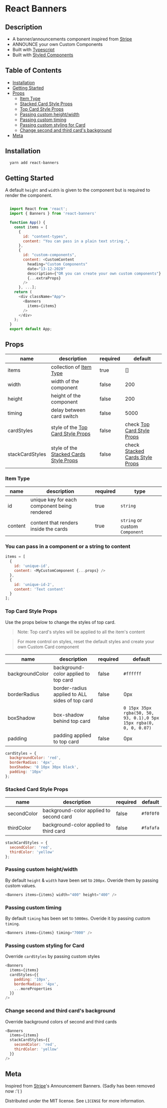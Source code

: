 # React Banners

<h2>Description</h2>

- A banner/announcements component inspired from [Stripe](https://stripe.com)
- ANNOUNCE your own Custom Components
- Built with [Typescript](https://www.typescriptlang.org/)
- Built with [Styled Components](https://www.styled-components.com/)

<h2>Table of Contents</h2>

- [Installation](#-installation)
- [Getting Started](#getting-started)
- [Props](#props)
  - [Item Type](#item-type)
  - [Stacked Card Style Props](#stacked-card-style-props)
  - [Top Card Style Props](#top-card-style-props)
  - [Passing custom height/width](#passing-custom-height/width)
  - [Passing custom timing](#passing-custom-timing)
  - [Passing custom styling for Card](#passing-custom-styling-for-card)
  - [Change second and third card's background](#change-second-and-third-card's-background)
- [Meta](#meta)

## Installation

```sh
  yarn add react-banners
```

## Getting Started

A default `height` and `width` is given to the component but is required to render the component.

```javascript

  import React from 'react';
  import { Banners } from 'react-banners'

  function App() {
    const items = [
      {
        id: "content-types",
        content: "You can pass in a plain text string.",
      },
      {
        id: "custom-components",
        content: <CustomContent
          heading="Custom Components"
          date="13-12-2020"
          description={"OR you can create your own custom components"}
          {...extraProps}
        />
      }, ...];
    return (
      <div className="App">
        <Banners
          items={items}
        />
      </div>
    );
  }
  export default App;

```

## Props

| name            | description                                                          | required | default                                                       |
| --------------- | -------------------------------------------------------------------- | -------- | ------------------------------------------------------------- |
| items           | collection of [Item Type](#item-type)                                | true     | []                                                            |
| width           | width of the component                                               | false    | 200                                                           |
| height          | height of the component                                              | false    | 200                                                           |
| timing          | delay between card switch                                            | false    | 5000                                                          |
| cardStyles      | style of the [Top Card Style Props](#top-card-styles-props)          | false    | check [Top Card Style Props](#top-card-styles-props)          |
| stackCardStyles | style of the [Stacked Cards Style Props](#stacked-card-styles-props) | false    | check [Stacked Cards Style Props](#stacked-card-styles-props) |

### Item Type

| name    | description                                  | required | type                           |
| ------- | -------------------------------------------- | -------- | ------------------------------ |
| id      | unique key for each component being rendered | true     | `string`                       |
| content | content that renders inside the cards        | true     | `string` or custom `Component` |

<h3>
  You can pass in a component or a string to content
</h3>

```javascript
items = [
  {
    id: 'unique-id',
    content: <MyCustomComponent {...props} />
  },
  {
    id: 'unique-id-2',
    content: 'Text content'
  }
];
```

### Top Card Style Props

Use the props below to change the styles of top card.

> Note: Top card's styles will be applied to all the item's content

> For more control on styles, reset the default styles and create your own Custom Card component

| name            | description                                    | required | default                                                            |
| --------------- | ---------------------------------------------- | -------- | ------------------------------------------------------------------ |
| backgroundColor | background-color applied to top card           | false    | `#ffffff`                                                          |
| borderRadius    | border-radius applied to ALL sides of top card | false    | 0px                                                                |
| boxShadow       | box-shadow behind top card                     | false    | `0 15px 35px rgba(50, 50, 93, 0.1),0 5px 15px rgba(0, 0, 0, 0.07)` |
| padding         | padding applied to top card                    | false    | 0px                                                                |

```javascript
cardStyles = {
  backgroundColor: 'red',
  borderRadius: '4px',
  boxShadow: '0 10px 30px black',
  padding: '10px'
};
```

### Stacked Card Style Props

| name        | description                             | required | default   |
| ----------- | --------------------------------------- | -------- | --------- |
| secondColor | background-color applied to second card | false    | `#f0f0f0` |
| thirdColor  | background-color applied to third card  | false    | `#fafafa` |

```javascript
stackCardStyles = {
  secondColor: 'red',
  thirdColor: 'yellow'
};
```

### Passing custom height/width

By default `height` & `width` have been set to `200px`. Overide them by passing custom values.

```javascript
<Banners items={items} width="400" height="400" />
```

### Passing custom timing

By default `timing` has been set to `5000ms`. Overide it by passing custom `timing`.

```javascript
<Banners items={items} timing="7000" />
```

### Passing custom styling for Card

Override `cardStyles` by passing custom styles

```javascript
<Banners
  items={items}
  cardStyles={{
    padding: '10px',
    borderRadius: '4px',
    ...moreProperties
  }}
/>
```

### Change second and third card's background

Override background colors of second and third cards

```javascript
<Banners
  items={items}
  stackCardStyles={{
    secondColor: 'red',
    thirdColor: 'yellow'
  }}
/>
```

## Meta

Inspired from [Stripe](https://stripe.com/)'s Announcement Banners. (Sadly has been removed now :'( )

Distributed under the MIT license. See `LICENSE` for more information.

